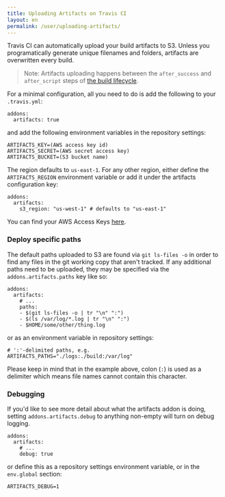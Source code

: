 ```yaml
---
title: Uploading Artifacts on Travis CI
layout: en
permalink: /user/uploading-artifacts/
---
```

<div id="toc">
</div>

Travis CI can automatically upload your build artifacts to S3. Unless you
programatically generate unique filenames and folders, artifacts are
overwritten every build.

> Note: Artifacts uploading happens between the `after_success` and `after_script` steps of [the build lifecycle](https://docs.travis-ci.com/user/customizing-the-build/#The-Build-Lifecycle).

For a minimal configuration, all you need to do is add the following to your `.travis.yml`:

    addons:
      artifacts: true

and add the following environment variables in the repository settings:

    ARTIFACTS_KEY=(AWS access key id)
    ARTIFACTS_SECRET=(AWS secret access key)
    ARTIFACTS_BUCKET=(S3 bucket name)

The region defaults to `us-east-1`. For any other region, either define the `ARTIFACTS_REGION` environment variable or add it under the artifacts configuration key:
    
    addons:
      artifacts:
        s3_region: "us-west-1" # defaults to "us-east-1"

You can find your AWS Access Keys [here](https://console.aws.amazon.com/iam/home?#security_credential).

### Deploy specific paths

The default paths uploaded to S3 are found via `git ls-files -o` in
order to find any files in the git working copy that aren't tracked.
If any additional paths need to be uploaded, they may be specified via
the `addons.artifacts.paths` key like so:

    addons:
      artifacts:
        # ...
        paths:
        - $(git ls-files -o | tr "\n" ":")
        - $(ls /var/log/*.log | tr "\n" ":")
        - $HOME/some/other/thing.log

or as an environment variable in repository settings:

    # ':'-delimited paths, e.g.
    ARTIFACTS_PATHS="./logs:./build:/var/log"

Please keep in mind that in the example above, colon (`:`) is used as a
delimiter which means file names cannot contain this character.

### Debugging

If you'd like to see more detail about what the artifacts addon is
doing, setting `addons.artifacts.debug` to anything non-empty will turn
on debug logging.

    addons:
      artifacts:
        # ...
        debug: true

or define this as a repository settings environment variable, or in the `env.global` section:

    ARTIFACTS_DEBUG=1
